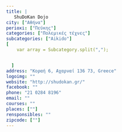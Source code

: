 ```yaml
---
title: |
   ShuDoKan Dojo
city: ["Αθήνα"]
perioxi: ["Πεύκης"]
categories: ["Πολεμικές τέχνες"]
subcategories: ["Aikido"]
[  
	var array = Subcategory.split(",");


  ]
address: "Κοραή 6, Αχαρναί 136 73, Greece"
logoimg: ""
website: "http://shudokan.gr/"
facebook: ""
phone: "21 0284 8196"
email: ""
courses: ""
places: [""]
rensponsibles: ""
zipcode: [""]
---
```




